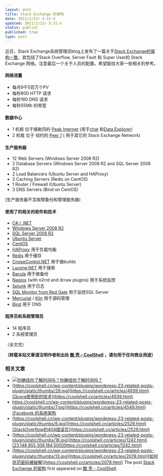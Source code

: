 ```yaml
---
layout: post
title: Stack Exchange 的架构
date: 2011/2/23/ 5:31:4
updated: 2011/2/23/ 5:31:4
status: publish
published: true
type: post
---
```


近日，Stack Exchange系统管理员blog上发布了一篇关于[Stack Exchange的架构一瞥](http://blog.serverfault.com/post/stack-exchanges-architecture-in-bullet-points/)，其包括了Stack Overflow, Server Fault 和 Super User的 Stack Exchange 网络。注意最后一个关于人员的配置。希望能给大家一些相关的参考。


#### 网络流量


* 每月9千5百万个PV
* 每秒800 HTTP 请求
* 每秒180 DNS 请求
* 每秒55Mb 的带宽


#### 数据中心


* 1 机柜 位于俄勒冈的 [Peak Internet](http://www.peakinternet.com/) (用于[chat](http://chat.stackexchange.com/) 和[Data Explorer](http://data.stackexchange.com/))
* 2 机框 位于 纽约的 [Peer 1](http://www.peer1.com/) ( 用于其它的 Stack Exchange Network)



#### 生产服务器


* 12 Web Servers (Windows Server 2008 R2)
* 2 Database Servers (Windows Server 2008 R2 and SQL Server 2008 R2)
* 2 Load Balancers (Ubuntu Server and HAProxy)
* 2 Caching Servers (Redis on CentOS)
* 1 Router / Firewall (Ubuntu Server)
* 3 DNS Servers (Bind on CentOS)


(生产服务器不含故障备份和管理服务器)


#### 使用了的相关的软件和技术


* [C# / .NET](http://www.microsoft.com/net/)
* [Windows Server 2008 R2](http://www.microsoft.com/windowsserver2008/en/us/default.aspx)
* [SQL Server 2008 R2](http://www.microsoft.com/sqlserver/en/us/default.aspx)
* [Ubuntu Server](http://www.ubuntu.com/server)
* [CentOS](http://www.centos.org/)
* [HAProxy](http://haproxy.1wt.eu/) 用于负载均衡
* [Redis](http://redis.io/) 用于缓存
* [CruiseControl.NET](http://sourceforge.net/projects/ccnet/) 用于做builds
* [Lucene.NET](http://lucene.apache.org/lucene.net/) 用于搜索
* [Bacula](http://www.bacula.org/en/) 用于做备份
* [Nagios](http://www.nagios.org/) (with n2rrd and drraw plugins) 用于系统监控
* [Splunk](http://www.splunk.com/) 用于日志
* [SQL Monitor from Red Gate](http://www.red-gate.com/products/dba/sql-monitor/) 用于监控SQL Server
* [Mercurial](http://mercurial.selenic.com/) / [Kiln](http://www.fogcreek.com/kiln/) 用于源码管理
* [Bind](http://www.isc.org/software/bind) 用于 DNS


#### 程序员和系统管理员


* 14 程序员
* 2 系统管理员


（全文完）



**（转载本站文章请注明作者和出处 [酷 壳 – CoolShell](https://coolshell.cn/) ，请勿用于任何商业用途）**



### 相关文章

* [![你确信你了解时间吗？](../wp-content/uploads/2011/07/Time-changes-in-year-1927-for-China-–-ShanghaiS-150x150.png)](https://coolshell.cn/articles/5075.html)[你确信你了解时间吗？](https://coolshell.cn/articles/5075.html)
* [https://coolshell.cn/wp-content/plugins/wordpress-23-related-posts-plugin/static/thumbs/29.jpg](https://coolshell.cn/articles/4939.html)[Quora使用到的技术](https://coolshell.cn/articles/4939.html)
* [https://coolshell.cn/wp-content/plugins/wordpress-23-related-posts-plugin/static/thumbs/7.jpg](https://coolshell.cn/articles/4549.html)[Facebook 的系统架构](https://coolshell.cn/articles/4549.html)
* [https://coolshell.cn/wp-content/plugins/wordpress-23-related-posts-plugin/static/thumbs/6.jpg](https://coolshell.cn/articles/2529.html)[StackOverflow的404错误页](https://coolshell.cn/articles/2529.html)
* [https://coolshell.cn/wp-content/plugins/wordpress-23-related-posts-plugin/static/thumbs/18.jpg](https://coolshell.cn/articles/1242.html)[23,148,855,308,184,500](https://coolshell.cn/articles/1242.html)
* [https://coolshell.cn/wp-content/plugins/wordpress-23-related-posts-plugin/static/thumbs/13.jpg](https://coolshell.cn/articles/2078.html)[如何防范密码被破解](https://coolshell.cn/articles/2078.html)
The post [Stack Exchange 的架构](https://coolshell.cn/articles/3721.html) first appeared on [酷 壳 - CoolShell](https://coolshell.cn).